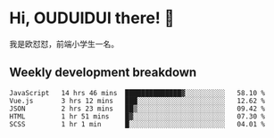 # Hi, OUDUIDUI there!  👋

[comment]: <> ([<img align="right" width="50%" src="https://github-readme-stats.vercel.app/api?username=OUDUIDUI&theme=dark&show_icons=true">]&#40;https://metrics.lecoq.io/OUDUIDUI?template=classic&#41;)

我是欧怼怼，前端小学生一名。

##  Weekly development breakdown

<!--START_SECTION:waka-->
```text
JavaScript   14 hrs 46 mins  ██████████████▓░░░░░░░░░░   58.10 % 
Vue.js       3 hrs 12 mins   ███░░░░░░░░░░░░░░░░░░░░░░   12.62 % 
JSON         2 hrs 23 mins   ██▒░░░░░░░░░░░░░░░░░░░░░░   09.42 % 
HTML         1 hr 51 mins    █▓░░░░░░░░░░░░░░░░░░░░░░░   07.30 % 
SCSS         1 hr 1 min      █░░░░░░░░░░░░░░░░░░░░░░░░   04.01 % 
```
<!--END_SECTION:waka-->